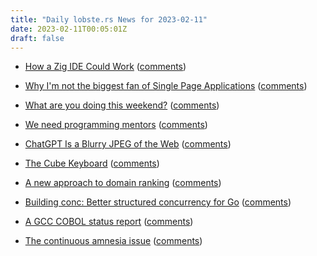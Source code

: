 ```yaml
---
title: "Daily lobste.rs News for 2023-02-11"
date: 2023-02-11T00:05:01Z
draft: false
---
```






- [How a Zig IDE Could Work](https://matklad.github.io/2023/02/10/how-a-zig-ide-could-work.html)
  ([comments](https://lobste.rs/s/tbcief/how_zig_ide_could_work))



- [Why I'm not the biggest fan of Single Page Applications](https://www.matuzo.at/blog/2023/single-page-applications-criticism/)
  ([comments](https://lobste.rs/s/gigsbb/why_i_m_not_biggest_fan_single_page))



- [What are you doing this weekend?]()
  ([comments](https://lobste.rs/s/dikmbr/what_are_you_doing_this_weekend))



- [We need programming mentors](https://paperless.blog/we-need-programming-mentors)
  ([comments](https://lobste.rs/s/jugmcq/we_need_programming_mentors))



- [ChatGPT Is a Blurry JPEG of the Web](https://www.newyorker.com/tech/annals-of-technology/chatgpt-is-a-blurry-jpeg-of-the-web)
  ([comments](https://lobste.rs/s/9xa8m5/chatgpt_is_blurry_jpeg_web))



- [The Cube Keyboard](https://youtu.be/vRqRQ7hYxjk)
  ([comments](https://lobste.rs/s/ik77i4/cube_keyboard))



- [A new approach to domain ranking](https://memex.marginalia.nu/log/73-new-approach-to-ranking.gmi)
  ([comments](https://lobste.rs/s/5ffqfm/new_approach_domain_ranking))



- [Building conc: Better structured concurrency for Go](https://about.sourcegraph.com/blog/building-conc-better-structured-concurrency-for-go)
  ([comments](https://lobste.rs/s/ofhisc/building_conc_better_structured))



- [A GCC COBOL status report](https://lwn.net/Articles/922951/)
  ([comments](https://lobste.rs/s/7bbahz/gcc_cobol_status_report))



- [The continuous amnesia issue](https://www.ufried.com/blog/continuous_amnesia_issue/)
  ([comments](https://lobste.rs/s/wnbmjg/continuous_amnesia_issue))


